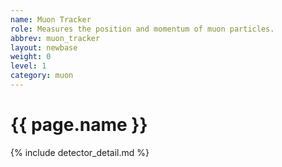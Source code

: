 ```yaml
---
name: Muon Tracker
role: Measures the position and momentum of muon particles.
abbrev: muon_tracker
layout: newbase
weight: 0
level: 1
category: muon
---
```

# {{ page.name }}

{% include detector_detail.md %}
